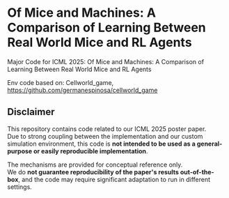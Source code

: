# Of Mice and Machines: A Comparison of Learning Between Real World Mice and RL Agents

Major Code for ICML 2025: Of Mice and Machines: A Comparison of Learning Between Real World Mice and RL Agents


Env code based on: Cellworld_game,  https://github.com/germanespinosa/cellworld_game

##  Disclaimer

This repository contains code related to our ICML 2025 poster paper.  
Due to strong coupling between the implementation and our custom simulation environment, this code is **not intended to be used as a general-purpose or easily reproducible implementation**.

The mechanisms are provided for conceptual reference only.  
We do **not guarantee reproducibility of the paper's results out-of-the-box**, and the code may require significant adaptation to run in different settings.
